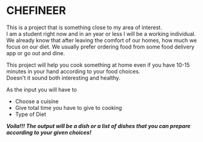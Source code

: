 
<h1> CHEFINEER </h1>
<p>This is a project that is something close to my area of interest. <br> I am a student right now and in an year or less I will be a working individual.
We already know that after leaving the comfort of our homes, how much we focus on our diet. We usually prefer ordering food from some food delivery
app or go out and dine. </p>
<p>This project will help you cook something at home even if you have 10-15 minutes in your hand according to your food choices. <br>
Doesn't it sound both interesting and healthy.</p>
<p>As the input you will have to <ul><li>
 Choose a cuisine 
</li>
<li>Give total time you have to give to cooking</li>
<li>Type of Diet</li>
</ul></p>
<p><b><i>
 Voila!!! The output will be a dish or a list of dishes that you can prepare according to your given choices!
</i></b></p>
